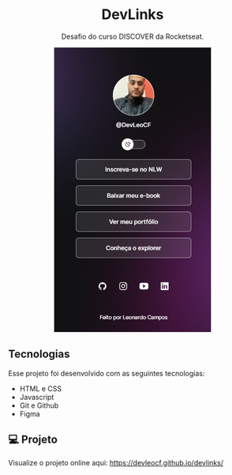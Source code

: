 <h1 align="center">DevLinks</h1>

<p align="center">Desafio do curso DISCOVER da Rocketseat.</p>

<p align="center">
    <img src=".github/preview.png" alt="Imagem da tela do projeto que foi desenvolvido" />
</p>

## Tecnologias

Esse projeto foi desenvolvido com as seguintes tecnologias:

- HTML e CSS
- Javascript
- Git e Github
- Figma

## 💻 Projeto

Visualize o projeto online aqui: https://devleocf.github.io/devlinks/

